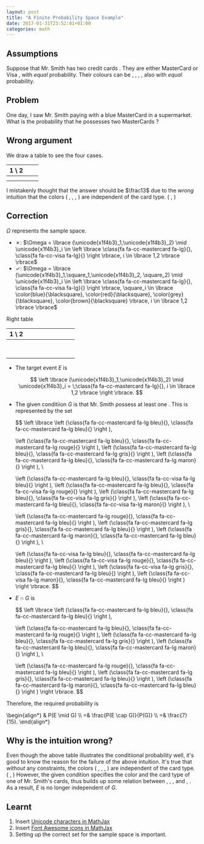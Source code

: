 ```yaml
---
layout: post
title: "A Finite Probability Space Example"
date: 2017-01-31T23:52:01+01:00
categories: math
---
```


Assumptions
---

Suppose that Mr. Smith has two credit cards
<i class="fa fa-credit-card fa-lg" aria-hidden="true"></i>
<i class="fa fa-credit-card fa-lg" aria-hidden="true"></i>.
They are either MasterCard
<i class="fa fa-cc-mastercard fa-lg" aria-hidden="true"></i> or
Visa
<i class="fa fa-cc-visa fa-lg" aria-hidden="true"></i>,
with *equal* probability.  Their colours can be
<i class="fa fa-credit-card fa-lg bleu" aria-hidden="true"></i>,
<i class="fa fa-credit-card fa-lg rouge" aria-hidden="true"></i>,
<i class="fa fa-credit-card fa-lg gris" aria-hidden="true"></i>,
<i class="fa fa-credit-card fa-lg maron" aria-hidden="true"></i>,
also with *equal* probability.

Problem
---

One day, I saw Mr. Smith paying with a blue MasterCard
<i class="fa fa-cc-mastercard fa-lg bleu" aria-hidden="true"></i>
in a supermarket.
What is the probability that he possesses two MasterCards
<i class="fa fa-cc-mastercard fa-lg" aria-hidden="true"></i>?

Wrong argument
---

We draw a table to see the four cases.

| 1 \\ 2 | <i class="fa fa-cc-mastercard fa-lg" aria-hidden="true"></i> | <i class="fa fa-cc-visa fa-lg" aria-hidden="true"></i> |
|:---|:---:|:---:|
| <i class="fa fa-cc-mastercard fa-lg" aria-hidden="true"></i> | <i class="fa fa-check-square-o" aria-hidden="true"></i> | <i class="fa fa-square-o" aria-hidden="true"></i> |
| <i class="fa fa-cc-visa fa-lg" aria-hidden="true"></i> | <i class="fa fa-square-o" aria-hidden="true"></i> |

I mistakenly thought that the answer should be $\frac13$ due to the
*wrong* intuition that the colors (
<i class="fa fa-square fa-lg bleu" aria-hidden="true"></i>,
<i class="fa fa-square fa-lg rouge" aria-hidden="true"></i>,
<i class="fa fa-square fa-lg gris" aria-hidden="true"></i>,
<i class="fa fa-square fa-lg maron" aria-hidden="true"></i>
) are independent of the card type. (
<i class="fa fa-cc-mastercard fa-lg" aria-hidden="true"></i>,
<i class="fa fa-cc-visa fa-lg" aria-hidden="true"></i> )

Correction
---

$\Omega$ represents the sample space.

+ &#10007;: $\Omega = \lbrace (\unicode{x1f4b3}_1,\unicode{x1f4b3}_2)
\mid \unicode{x1f4b3}_i \in \left \lbrace \class{fa fa-cc-mastercard
fa-lg}{}, \class{fa fa-cc-visa fa-lg}{} \right \rbrace, i \in \lbrace
1,2 \rbrace \rbrace$
+ &#10003;: $\Omega = \lbrace
(\unicode{x1f4b3}_1,\square_1,\unicode{x1f4b3}_2, \square_2) \mid
\unicode{x1f4b3}_i \in \left \lbrace \class{fa fa-cc-mastercard
fa-lg}{}, \class{fa fa-cc-visa fa-lg}{} \right \rbrace,
\square_i \in \lbrace \color{blue}{\blacksquare},
\color{red}{\blacksquare}, \color{grey}{\blacksquare},
\color{brown}{\blacksquare} \rbrace, i \in \lbrace 1,2 \rbrace
\rbrace$

Right table

| 1 \\ 2 | <i class="fa fa-cc-mastercard fa-lg bleu" aria-hidden="true"></i> | <i class="fa fa-cc-mastercard fa-lg rouge" aria-hidden="true"></i> | <i class="fa fa-cc-mastercard fa-lg gris" aria-hidden="true"></i> | <i class="fa fa-cc-mastercard fa-lg maron" aria-hidden="true"></i> | <i class="fa fa-cc-visa fa-lg bleu" aria-hidden="true"></i> | <i class="fa fa-cc-visa fa-lg rouge" aria-hidden="true"></i> | <i class="fa fa-cc-visa fa-lg gris" aria-hidden="true"></i> | <i class="fa fa-cc-visa fa-lg maron" aria-hidden="true"></i> |
|:---|:---:|:---:|:---:|:---:|:---:|:---:|:---:|:---:|
| <i class="fa fa-cc-mastercard fa-lg bleu" aria-hidden="true"></i> | <i class="fa fa-check-square-o" aria-hidden="true"></i> | <i class="fa fa-check-square-o" aria-hidden="true"></i> | <i class="fa fa-check-square-o" aria-hidden="true"></i> | <i class="fa fa-check-square-o" aria-hidden="true"></i> | <i class="fa fa-square-o" aria-hidden="true"></i> | <i class="fa fa-square-o" aria-hidden="true"></i> | <i class="fa fa-square-o" aria-hidden="true"></i> | <i class="fa fa-square-o" aria-hidden="true"></i> |
| <i class="fa fa-cc-mastercard fa-lg rouge" aria-hidden="true"></i> | <i class="fa fa-check-square-o" aria-hidden="true"></i> | | | | | | | |
| <i class="fa fa-cc-mastercard fa-lg gris" aria-hidden="true"></i> | <i class="fa fa-check-square-o" aria-hidden="true"></i> | | | | | | | |
| <i class="fa fa-cc-mastercard fa-lg maron" aria-hidden="true"></i> | <i class="fa fa-check-square-o" aria-hidden="true"></i> | | | | | | | |
| <i class="fa fa-cc-visa fa-lg bleu" aria-hidden="true"></i> | <i class="fa fa-square-o" aria-hidden="true"></i> | | | | | | | |
| <i class="fa fa-cc-visa fa-lg rouge" aria-hidden="true"></i> | <i class="fa fa-square-o" aria-hidden="true"></i> | | | | | | | |
| <i class="fa fa-cc-visa fa-lg gris" aria-hidden="true"></i> | <i class="fa fa-square-o" aria-hidden="true"></i> | | | | | | | |
| <i class="fa fa-cc-visa fa-lg maron" aria-hidden="true"></i> | <i class="fa fa-square-o" aria-hidden="true"></i> | | | | | | | |

- The target event $E$ is

    $$ \left \lbrace (\unicode{x1f4b3}_1,\unicode{x1f4b3}_2) \mid
    \unicode{x1f4b3}_i = \;\class{fa fa-cc-mastercard fa-lg}{},
    i \in \lbrace 1,2 \rbrace \right \rbrace. $$

- The given conditiion $G$ is that Mr. Smith possess at least one
    <i class="fa fa-cc-mastercard fa-lg bleu" aria-hidden="true"></i>.
    This is represented by the set

    $$ \left \lbrace
    \left (\class{fa fa-cc-mastercard fa-lg bleu}{},
    \class{fa fa-cc-mastercard fa-lg bleu}{} \right ),

    \left (\class{fa fa-cc-mastercard fa-lg bleu}{},
    \class{fa fa-cc-mastercard fa-lg rouge}{} \right ),
    \left (\class{fa fa-cc-mastercard fa-lg bleu}{},
    \class{fa fa-cc-mastercard fa-lg gris}{} \right ),
    \left (\class{fa fa-cc-mastercard fa-lg bleu}{},
    \class{fa fa-cc-mastercard fa-lg maron}{} \right ), \\

    \left (\class{fa fa-cc-mastercard fa-lg bleu}{},
    \class{fa fa-cc-visa fa-lg bleu}{} \right ),
    \left (\class{fa fa-cc-mastercard fa-lg bleu}{},
    \class{fa fa-cc-visa fa-lg rouge}{} \right ),
    \left (\class{fa fa-cc-mastercard fa-lg bleu}{},
    \class{fa fa-cc-visa fa-lg gris}{} \right ),
    \left (\class{fa fa-cc-mastercard fa-lg bleu}{},
    \class{fa fa-cc-visa fa-lg maron}{} \right ), \\

    \left (\class{fa fa-cc-mastercard fa-lg rouge}{},
    \class{fa fa-cc-mastercard fa-lg bleu}{} \right ),
    \left (\class{fa fa-cc-mastercard fa-lg gris}{},
    \class{fa fa-cc-mastercard fa-lg bleu}{} \right ),
    \left (\class{fa fa-cc-mastercard fa-lg maron}{},
    \class{fa fa-cc-mastercard fa-lg bleu}{} \right ), \\

    \left (\class{fa fa-cc-visa fa-lg bleu}{},
    \class{fa fa-cc-mastercard fa-lg bleu}{} \right ),
    \left (\class{fa fa-cc-visa fa-lg rouge}{},
    \class{fa fa-cc-mastercard fa-lg bleu}{} \right ),
    \left (\class{fa fa-cc-visa fa-lg gris}{},
    \class{fa fa-cc-mastercard fa-lg bleu}{} \right ),
    \left (\class{fa fa-cc-visa fa-lg maron}{},
    \class{fa fa-cc-mastercard fa-lg bleu}{} \right )
    \right \rbrace. $$

- $E \cap G$ is

    $$ \left \lbrace
    \left (\class{fa fa-cc-mastercard fa-lg bleu}{},
    \class{fa fa-cc-mastercard fa-lg bleu}{} \right ),

    \left (\class{fa fa-cc-mastercard fa-lg bleu}{},
    \class{fa fa-cc-mastercard fa-lg rouge}{} \right ),
    \left (\class{fa fa-cc-mastercard fa-lg bleu}{},
    \class{fa fa-cc-mastercard fa-lg gris}{} \right ),
    \left (\class{fa fa-cc-mastercard fa-lg bleu}{},
    \class{fa fa-cc-mastercard fa-lg maron}{} \right ), \\

    \left (\class{fa fa-cc-mastercard fa-lg rouge}{},
    \class{fa fa-cc-mastercard fa-lg bleu}{} \right ),
    \left (\class{fa fa-cc-mastercard fa-lg gris}{},
    \class{fa fa-cc-mastercard fa-lg bleu}{} \right ),
    \left (\class{fa fa-cc-mastercard fa-lg maron}{},
    \class{fa fa-cc-mastercard fa-lg bleu}{} \right )
    \right \rbrace. $$

Therefore, the required probability is

<div>
\begin{align*}
& P(E \mid G) \\
=& \frac{P(E \cap G)}{P(G)} \\
=& \frac{7}{15}.
\end{align*}
</div>

Why is the intuition wrong?
---

Even though the above table illustrates the conditiional probability
well, it's good to know the reason for the failure of the above
intuition.  It's true that *without* any constraints, the colors (
<i class="fa fa-square fa-lg bleu" aria-hidden="true"></i>,
<i class="fa fa-square fa-lg rouge" aria-hidden="true"></i>,
<i class="fa fa-square fa-lg gris" aria-hidden="true"></i>,
<i class="fa fa-square fa-lg maron" aria-hidden="true"></i>
) are independent of the card type. (
<i class="fa fa-cc-mastercard fa-lg" aria-hidden="true"></i>,
<i class="fa fa-cc-visa fa-lg" aria-hidden="true"></i> )  However, the
given condition specifies the color and the card type of one of Mr.
Smith's cards, thus builds up some relation between
<i class="fa fa-square fa-lg bleu" aria-hidden="true"></i>,
<i class="fa fa-square fa-lg rouge" aria-hidden="true"></i>,
<i class="fa fa-square fa-lg gris" aria-hidden="true"></i>,
<i class="fa fa-square fa-lg maron" aria-hidden="true"></i>
and
<i class="fa fa-cc-mastercard fa-lg" aria-hidden="true"></i>,
<i class="fa fa-cc-visa fa-lg" aria-hidden="true"></i>.  As a result,
$E$ is no longer independent of $G$.

Learnt
---

1. Insert [Unicode characters in MathJax][unicode]
2. Insert [Font Awesome icons in MathJax][fa]
3. Setting up the correct set for the sample space is important.

[unicode]: http://docs.mathjax.org/en/latest/tex.html?highlight=unicode#unicode-support
[fa]:http://stackoverflow.com/a/41381609/3184351

<style type="text/css">
.bleu {color: blue;} .rouge {color: red;} .gris {color: grey;}
.maron {color: brown}
</style>
